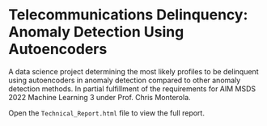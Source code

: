 # Telecommunications Delinquency: Anomaly Detection Using Autoencoders

A data science project determining the most likely profiles to be delinquent using autoencoders in anomaly detection compared to other anomaly detection methods. In partial fulfillment of the requirements for AIM MSDS 2022 Machine Learning 3 under Prof. Chris Monterola.

Open the `Technical_Report.html` file to view the full report.
